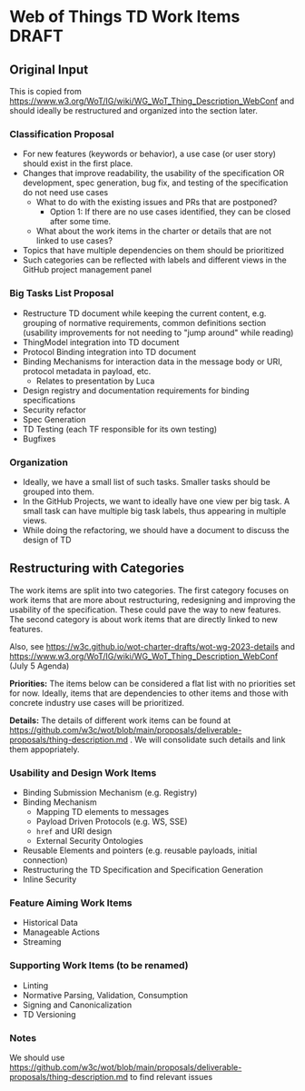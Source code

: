 # Web of Things TD Work Items DRAFT

## Original Input

This is copied from https://www.w3.org/WoT/IG/wiki/WG_WoT_Thing_Description_WebConf and should ideally be restructured and organized into the section later.

### Classification Proposal

- For new features (keywords or behavior), a use case (or user story) should exist in the first place.
- Changes that improve readability, the usability of the specification OR development, spec generation, bug fix, and testing of the specification do not need use cases
  - What to do with the existing issues and PRs that are postponed?
    - Option 1: If there are no use cases identified, they can be closed after some time.
  - What about the work items in the charter or details that are not linked to use cases?
- Topics that have multiple dependencies on them should be prioritized
- Such categories can be reflected with labels and different views in the GitHub project management panel

### Big Tasks List Proposal

- Restructure TD document while keeping the current content, e.g. grouping of normative requirements, common definitions section (usability improvements for not needing to "jump around" while reading)
- ThingModel integration into TD document
- Protocol Binding integration into TD document
- Binding Mechanisms for interaction data in the message body or URI, protocol metadata in payload, etc.
  - Relates to presentation by Luca
- Design registry and documentation requirements for binding specifications
- Security refactor
- Spec Generation
- TD Testing (each TF responsible for its own testing)
- Bugfixes

### Organization

- Ideally, we have a small list of such tasks. Smaller tasks should be grouped into them.
- In the GitHub Projects, we want to ideally have one view per big task. A small task can have multiple big task labels, thus appearing in multiple views.
- While doing the refactoring, we should have a document to discuss the design of TD

## Restructuring with Categories

The work items are split into two categories. The first category focuses on work items that are more about restructuring, redesigning and improving the usability of the specification. These could pave the way to new features.
The second category is about work items that are directly linked to new features.

Also, see https://w3c.github.io/wot-charter-drafts/wot-wg-2023-details and https://www.w3.org/WoT/IG/wiki/WG_WoT_Thing_Description_WebConf (July 5 Agenda)

**Priorities:** The items below can be considered a flat list with no priorities set for now. Ideally, items that are dependencies to other items and those with concrete industry use cases will be prioritized.

**Details:** The details of different work items can be found at https://github.com/w3c/wot/blob/main/proposals/deliverable-proposals/thing-description.md . We will consolidate such details and link them appopriately.

### Usability and Design Work Items

- Binding Submission Mechanism (e.g. Registry)
- Binding Mechanism
  - Mapping TD elements to messages
  - Payload Driven Protocols (e.g. WS, SSE)
  - `href` and URI design
  - External Security Ontologies
- Reusable Elements and pointers (e.g. reusable payloads, initial connection)
- Restructuring the TD Specification and Specification Generation
- Inline Security

### Feature Aiming Work Items

- Historical Data
- Manageable Actions
- Streaming

### Supporting Work Items (to be renamed)

- Linting
- Normative Parsing, Validation, Consumption
- Signing and Canonicalization
- TD Versioning

### Notes

We should use <https://github.com/w3c/wot/blob/main/proposals/deliverable-proposals/thing-description.md> to find relevant issues
